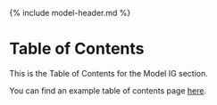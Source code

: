 {% include model-header.md %}


# Table of Contents

This is the Table of Contents for the Model IG section.

You can find an example table of contents page [here](toc.html).
